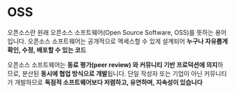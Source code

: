 # OSS

오픈소스란 원래 오픈소스 소프트웨어(Open Source Software, OSS)를 뜻하는 용어입니다. 
오픈소스 소프트웨어는 공개적으로 액세스할 수 있게 설계되어 **누구나 자유롭게 확인, 수정, 배포할 수 있는 코드**

오픈소스 소프트웨어는 **동료 평가(peer review) 와 커뮤니티 기반 프로덕션에 의지**하므로, 분산된 **동시에 협업 방식으로 개발**됩니다. 
단일 작성자 또는 기업이 아닌 커뮤니티가 개발하므로 **독점적 소프트웨어보다 저렴하고, 유연하며, 지속성이 있습니다**

